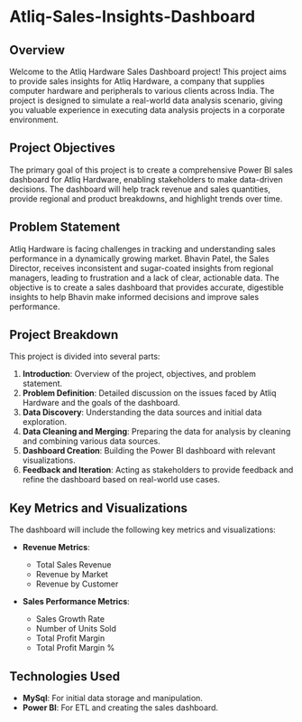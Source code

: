 # Atliq-Sales-Insights-Dashboard

## Overview

Welcome to the Atliq Hardware Sales Dashboard project! This project aims to provide sales insights for Atliq Hardware, a company that supplies computer hardware and peripherals to various clients across India. The project is designed to simulate a real-world data analysis scenario, giving you valuable experience in executing data analysis projects in a corporate environment.

## Project Objectives

The primary goal of this project is to create a comprehensive Power BI sales dashboard for Atliq Hardware, enabling stakeholders to make data-driven decisions. The dashboard will help track revenue and sales quantities, provide regional and product breakdowns, and highlight trends over time.

## Problem Statement

Atliq Hardware is facing challenges in tracking and understanding sales performance in a dynamically growing market. Bhavin Patel, the Sales Director, receives inconsistent and sugar-coated insights from regional managers, leading to frustration and a lack of clear, actionable data. The objective is to create a sales dashboard that provides accurate, digestible insights to help Bhavin make informed decisions and improve sales performance.

## Project Breakdown

This project is divided into several parts:

1. **Introduction**: Overview of the project, objectives, and problem statement.
2. **Problem Definition**: Detailed discussion on the issues faced by Atliq Hardware and the goals of the dashboard.
3. **Data Discovery**: Understanding the data sources and initial data exploration.
4. **Data Cleaning and Merging**: Preparing the data for analysis by cleaning and combining various data sources.
5. **Dashboard Creation**: Building the Power BI dashboard with relevant visualizations.
6. **Feedback and Iteration**: Acting as stakeholders to provide feedback and refine the dashboard based on real-world use cases.

## Key Metrics and Visualizations

The dashboard will include the following key metrics and visualizations:

- **Revenue Metrics**:
  - Total Sales Revenue
  - Revenue by Market
  - Revenue by Customer

- **Sales Performance Metrics**:
  - Sales Growth Rate
  - Number of Units Sold
  - Total Profit Margin
  - Total Profit Margin %


## Technologies Used
- **MySql**: For initial data storage and manipulation.
- **Power BI**: For ETL and creating the sales dashboard.

